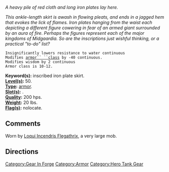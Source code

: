 *A heavy pile of red cloth and long iron plates lay here.*

*This ankle-length skirt is awash in flowing pleats, and ends in a
jagged hem that evokes the lick of flames. Iron plates hanging from the
waist each depicting a different figure cowering in fear of an armed
giant surrounded by an aura of fire. Perhaps the figures represent each
of the major kingdoms of Midgaardia. So are the inscriptions just
wishful thinking, or a practical "to-do" list?*

`Insignificantly lowers resistance to water continuous`  
`Modifies `[`armor`` ``class`](Armor_Class "wikilink")` by -40 continuous.`  
`Modifies wisdom by 2 continuous`  
`Armor class is 10-12.`

**Keyword(s):** inscribed iron plate skirt.  
**[Level(s)](Object_Level "wikilink"):** 50.  
**[Type](:Category:_Object_Types "wikilink"):**
[armor](:Category:_Armor "wikilink").  
**[Slot(s)](Object_Slots "wikilink"):** <worn on legs>.  
**[Quality](Object_Quality "wikilink"):** 200 hps.  
**[Weight](Object_Weight "wikilink"):** 20 lbs.  
**[Flag(s)](:Category:_Object_Flags "wikilink"):** nolocate.  

## Comments

Worn by [Loqui Incendris
Flegathrix](Loqui_Incendris_Flegathrix "wikilink"), a very large mob.

## Directions

[Category:Gear In Forge](Category:Gear_In_Forge "wikilink")
[Category:Armor](Category:Armor "wikilink") [Category:Hero Tank
Gear](Category:Hero_Tank_Gear "wikilink")
